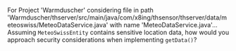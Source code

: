 For Project 'Warmduscher' considering file in path 'Warmduscher/thserver/src/main/java/com/x8ing/thsensor/thserver/data/meteoswiss/MeteoDataService.java' with name 'MeteoDataService.java'... 
Assuming `MeteoSwissEntity` contains sensitive location data, how would you approach security considerations when implementing `getData()`?